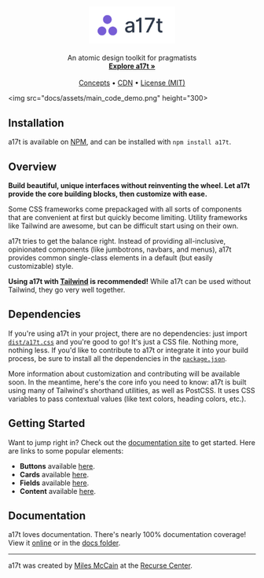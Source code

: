 <p align="center">
  <h3 align="center"><img src="docs/assets/logo.png" height="75"></h3>

  <p align="center">
     An atomic design toolkit for pragmatists
    <br>
    <a href="https://a17t.rmrm.io"><strong>Explore a17t »</strong></a>
    <br>
    <br>
    <a href="https://a17t.rmrm.io/#concepts">Concepts</a>
    &bull;
    <a href="https://www.jsdelivr.com/package/npm/a17t">CDN</a>
    &bull;
    <a href="LICENSE.md">License (MIT)</a>
  </p>

  <img src="docs/assets/main_code_demo.png" height="300>
</p>

## Installation
a17t is available on [NPM](https://www.npmjs.com/package/a17t), and can be installed with `npm install a17t`.

## Overview

**Build beautiful, unique interfaces without reinventing the wheel. Let a17t provide the core building blocks, then customize with ease.**

Some CSS frameworks come prepackaged with all sorts of components that are convenient at first but quickly become limiting. Utility frameworks like Tailwind are awesome, but can be difficult start using on their own.

a17t tries to get the balance right. Instead of providing all-inclusive, opinionated components (like jumbotrons, navbars, and menus), a17t provides common single-class elements in a default (but easily customizable) style.

**Using a17t with [Tailwind](https://tailwindcss.com) is recommended!** While a17t can be used without Tailwind, they go very well together.

## Dependencies
If you're using a17t in your project, there are no dependencies: just import [`dist/a17t.css`](dist/a17t.css) and you're good to go! It's just a CSS file. Nothing more, nothing less. If you'd like to contribute to a17t or integrate it into your build process, be sure to install all the dependencies in the [`package.json`](package.json).

More information about customization and contributing will be available soon. In the meantime, here's the core info you need to know: a17t is built using many of Tailwind's shorthand utilities, as well as PostCSS. It uses CSS variables to pass contextual values (like text colors, heading colors, etc.).

## Getting Started
Want to jump right in? Check out the [documentation site](https://a17t.rmrm.io) to get started. Here are links to some popular elements:

* **Buttons** available [here](https://a17t.rmrm.io/interaction/button).
* **Cards** available [here](https://a17t.rmrm.io/layout/card).
* **Fields** available [here](https://a17t.rmrm.io/interaction/field).
* **Content** available [here](https://a17t.rmrm.io/typography/content).


## Documentation
a17t loves documentation. There's nearly 100% documentation coverage! View it [online](https://a17t.rmrm.io) or in the [docs folder](docs/).

---

a17t was created by [Miles McCain](https://rmrm.io) at the [Recurse Center](https://recurse.com).
